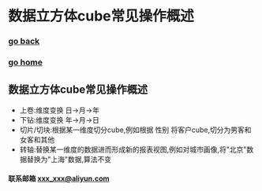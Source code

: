 # 数据立方体cube常见操作概述
### [go back](/x2q/database/database)      
### [go home](/x2q)         
## 数据立方体cube常见操作概述
+ 上卷:维度变换 日->月->年
+ 下钻:维度变换 年->月->日
+ 切片/切块:根据某一维度切分cube,例如根据 性别 将客户cube,切分为男客和女客和其他
+ 转轴:替换某一维度的数据进而形成新的报表视图,例如对城市画像,将"北京"数据替换为"上海"数据,算法不变


#### 联系邮箱 xxx_xxx@aliyun.com

